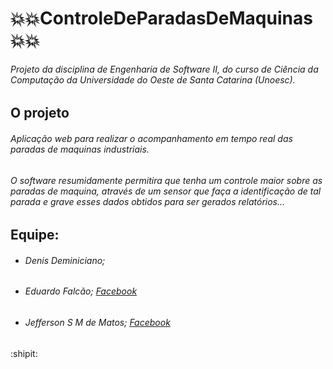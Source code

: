 # :boom::boom:ControleDeParadasDeMaquinas:boom::boom:

###### Projeto da disciplina de Engenharia de Software II, do curso de Ciência da Computação da Universidade do Oeste de Santa Catarina (Unoesc).

## O projeto
###### Aplicação web para realizar o acompanhamento em tempo real das paradas de maquinas industriais.

###### O software resumidamente permitira que tenha um controle maior sobre as paradas de maquina, através de um sensor que faça a identificação de tal parada e grave esses dados obtidos para ser gerados relatórios...


## Equipe:
* ###### Denis Deminiciano; 
* ###### Eduardo Falcão; [Facebook](http://fb.me/eduardoofalcaoo)
* ###### Jefferson S M de Matos; [Facebook](http://fb.me/jeffersonsilviomeirelesdematos)

:shipit:


